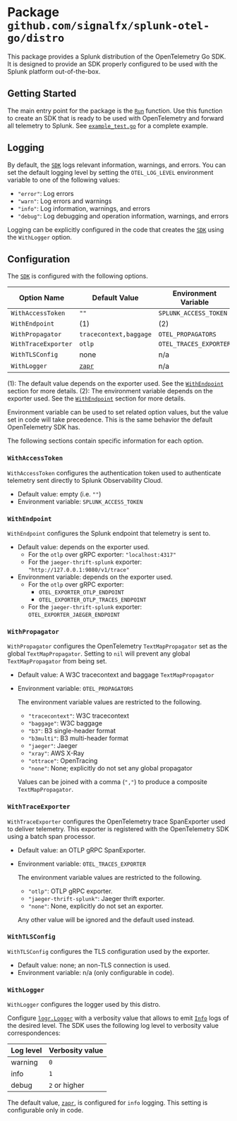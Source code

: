 # Package `github.com/signalfx/splunk-otel-go/distro`

This package provides a Splunk distribution of the OpenTelemetry Go SDK. It is
designed to provide an SDK properly configured to be used with the Splunk
platform out-of-the-box.

## Getting Started

The main entry point for the package is the [`Run`] function. Use this
function to create an SDK that is ready to be used with OpenTelemetry and
forward all telemetry to Splunk. See [`example_test.go`](./example_test.go) for
a complete example.

## Logging

By default, the [`SDK`] logs relevant information, warnings, and errors. 
You can set the default logging level by setting the `OTEL_LOG_LEVEL` 
environment variable to one of the following values:

- `"error"`: Log errors
- `"warn"`: Log errors and warnings
- `"info"`: Log information, warnings, and errors
- `"debug"`: Log debugging and operation information, warnings, and errors

Logging can be explicitly configured in the code that creates the [`SDK`] 
using the `WithLogger` option.
## Configuration

The [`SDK`] is configured with the following options.

| Option Name | Default Value | Environment Variable |
| ---| --- | --- |
| `WithAccessToken` | `""` | `SPLUNK_ACCESS_TOKEN` |
| `WithEndpoint` | (1) | (2) |
| `WithPropagator` | `tracecontext,baggage` | `OTEL_PROPAGATORS` |
| `WithTraceExporter` | `otlp` | `OTEL_TRACES_EXPORTER` |
| `WithTLSConfig` | none | n/a |
| `WithLogger` | [`zapr`] | n/a |

(1): The default value depends on the exporter used. See the
[`WithEndpoint`](#withendpoint) section for more details.
(2): The environment variable depends on the exporter used. See the
[`WithEndpoint`](#withendpoint) section for more details.

Environment variable can be used to set related option values, but the value
set in code will take precedence. This is the same behavior the default
OpenTelemetry SDK has.

The following sections contain specific information for each option.

### `WithAccessToken`

`WithAccessToken` configures the authentication token used to authenticate
telemetry sent directly to Splunk Observability Cloud.

- Default value: empty (i.e. `""`)
- Environment variable: `SPLUNK_ACCESS_TOKEN`

### `WithEndpoint`

`WithEndpoint` configures the Splunk endpoint that telemetry is sent to.

- Default value: depends on the exporter used.
  - For the `otlp` over gRPC exporter: `"localhost:4317"`
  - For the `jaeger-thrift-splunk` exporter: `"http://127.0.0.1:9080/v1/trace"`
- Environment variable: depends on the exporter used.
  - For the `otlp` over gRPC exporter:
    - `OTEL_EXPORTER_OTLP_ENDPOINT`
    - `OTEL_EXPORTER_OTLP_TRACES_ENDPOINT`
  - For the `jaeger-thrift-splunk` exporter: `OTEL_EXPORTER_JAEGER_ENDPOINT`

### `WithPropagator`

`WithPropagator` configures the OpenTelemetry `TextMapPropagator` set as the
global `TextMapPropagator`. Setting to `nil` will prevent any global
`TextMapPropagator` from being set.

- Default value: A W3C tracecontext and baggage `TextMapPropagator`
- Environment variable: `OTEL_PROPAGATORS`

  The environment variable values are restricted to the following.
  - `"tracecontext"`: W3C tracecontext
  - `"baggage"`: W3C baggage
  - `"b3"`: B3 single-header format
  - `"b3multi"`: B3 multi-header format
  - `"jaeger"`: Jaeger
  - `"xray"`: AWS X-Ray
  - `"ottrace"`: OpenTracing
  - `"none"`: None; explicitly do not set any global propagator

  Values can be joined with a comma (`","`) to produce a composite
  `TextMapPropagator`.

### `WithTraceExporter`

`WithTraceExporter` configures the OpenTelemetry trace SpanExporter used to
deliver telemetry. This exporter is registered with the OpenTelemetry SDK using
a batch span processor.

- Default value: an OTLP gRPC SpanExporter.
- Environment variable: `OTEL_TRACES_EXPORTER`

  The environment variable values are restricted to the following.
  - `"otlp"`: OTLP gRPC exporter.
  - `"jaeger-thrift-splunk"`: Jaeger thrift exporter.
  - `"none"`: None, explicitly do not set an exporter.

  Any other value will be ignored and the default used instead.

### `WithTLSConfig`

`WithTLSConfig` configures the TLS configuration used by the exporter.

- Default value: none; an non-TLS connection is used.
- Environment variable: n/a (only configurable in code).

### `WithLogger`

`WithLogger` configures the logger used by this distro.

Configure [`logr.Logger`] with a verbosity value that allows to emit
 [`Info`] logs of the desired level. The SDK uses the following log level 
 to verbosity value correspondences:

| Log level | Verbosity value |
|---|---|
| warning | `0` |
| info | `1` |
| debug | `2` or higher |

The default value, [`zapr`], is configured for `info` logging. This setting is configurable only in code.

[`Run`]: https://pkg.go.dev/github.com/signalfx/splunk-otel-go/distro#Run
[`SDK`]: https://pkg.go.dev/github.com/signalfx/splunk-otel-go/distro#SDK
[`zapr`]: https://pkg.go.dev/github.com/go-logr/zapr
[`logr.Logger`]: https://pkg.go.dev/github.com/go-logr/logr#Logger
[`Info`]: https://pkg.go.dev/github.com/go-logr/logr#Logger.Info
